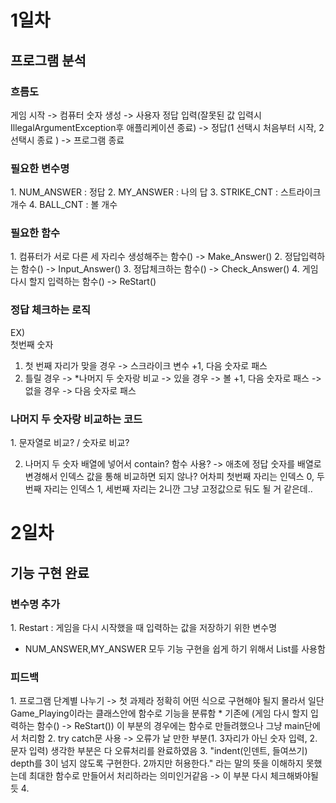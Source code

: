 <h1>1일차</h1>

<h2>프로그램 분석</h2>

<h3>흐름도</h3>  게임 시작 -> 컴퓨터 숫자 생성 -> 사용자 정답 입력(잘못된 값 입력시 IllegalArgumentException후 애플리케이션 종료) 
-> 정답(1 선택시 처음부터 시작, 2 선택시 종료 ) -> 프로그램 종료


<h3>필요한 변수명</h3>
1. NUM_ANSWER   : 정답
2. MY_ANSWER    : 나의 답
3. STRIKE_CNT   : 스트라이크 개수
4. BALL_CNT     : 볼 개수

<h3>필요한 함수</h3> 
1. 컴퓨터가 서로 다른 세 자리수 생성해주는 함수() -> Make_Answer()
2. 정답입력하는 함수()                        -> Input_Answer()
3. 정답체크하는 함수()                        -> Check_Answer()
4. 게임 다시 할지 입력하는 함수()               -> ReStart()

<h3>정답 체크하는 로직</h3> 

EX)<br>
첫번째 숫자
1. 첫 번째 자리가 맞을 경우 -> 스크라이크 변수 +1, 다음 숫자로 패스
2. 틀릴 경우 -> *나머지 두 숫자랑 비교 -> 있을 경우 -> 볼 +1, 다음 숫자로 패스
                                 -> 없을 경우 -> 다음 숫자로 패스

<h3>나머지 두 숫자랑 비교하는 코드</h3> 
1. 문자열로 비교? / 숫자로 비교?

2. 나머지 두 숫자 배열에 넣어서 contain? 함수 사용?
-> 애초에 정답 숫자를 배열로 변경해서 인덱스 값을 통해 비교하면 되지 않나? 어차피 첫번째 자리는 인덱스 0, 두번째 자리는 인덱스 1, 세번째 자리는 2니깐 그냥 고정값으로 둬도 될 거 같은데..




<h1>2일차</h1>


<h2>기능 구현 완료</h2>

<h3>변수명 추가</h3>
1. Restart : 게임을 다시 시작했을 때 입력하는 값을 저장하기 위한 변수명

* NUM_ANSWER,MY_ANSWER 모두 기능 구현을 쉽게 하기 위해서 List<Integer>를 사용함

<h3>피드백</h3>
1. 프로그램 단계별 나누기 -> 첫 과제라 정확히 어떤 식으로 구현해야 될지 몰라서 일단 Game_Playing이라는 클래스안에 함수로 기능을 분류함
* 기존에 (게임 다시 할지 입력하는 함수() -> ReStart()) 이 부분의 경우에는 함수로 만들려했으나 그냥 main단에서 처리함
2. try catch문 사용 -> 오류가 날 만한 부분(1. 3자리가 아닌 숫자 입력, 2. 문자 입력) 생각한 부분은 다 오류처리를 완료하였음
3. "indent(인덴트, 들여쓰기) depth를 3이 넘지 않도록 구현한다. 2까지만 허용한다." 라는 말의 뜻을 이해하지 못했는데 최대한 함수로 만들어서 처리하라는 의미인거같음
-> 이 부분 다시 체크해봐야될듯
4. 


